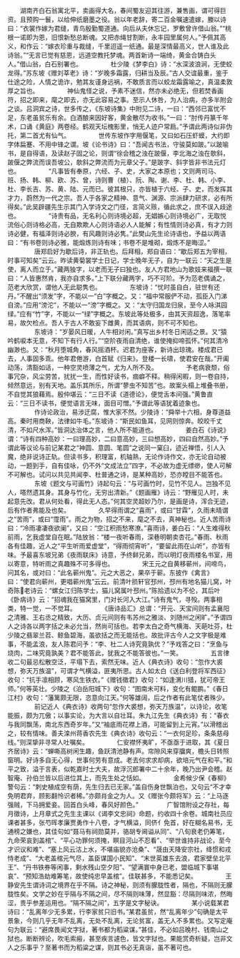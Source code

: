 <!-- { "loadSidebar": true } -->
　　湖南齐白石翁寓北平，卖画得大名，春间蜀友迎其往游，兼售画，谓可得巨资。且预购一鬟，以给伸纸磨墨之役。翁以年老辞，寄二百金嘱速遣嫁，媵以诗曰：“衣裳作嫁为君缝，青鸟殷勤蜀道通。向后从夫休忘记，罗敷曾许借山翁。”“桃根一诺即为恩，旧恨新愁总断魂。又把赤绳甘割断，永丰园里属何人。”予佩其高义，和作云：“嫁衣珍重与裁缝，千里迢遥一纸通。最是深情最高义，世人谁及此诗翁。”“无言已觉有慈恩，远道空教托梦魂。两首新诗一端绮，黄金合铸白头人。”借山翁，白石别署也。
　　
　　杜少陵《梦李白》诗：“水深波浪涧，无使蛟龙得。”苏东坡《赠刘莘老》诗：“岁晚多霜露，归耕当及辰。”古人交谊最重，鉴于仕途之险，人情之诡诈，勉其友谨身远祸，不敢质言而以蛟龙霜露喻之，真温柔敦厚之旨也。
　　
　　神仙鬼怪之说，予素不迷信，然亦未必绝无，但若焚香画符，招之即来，麾之即去，亦无此容易之事。至示人休咎，为人治病，亦多半附会之谈。吕洞宾之诗，世多传之，《东坡诗集》中附见二诗，一曰：“西邻已富忧不足，东老虽贫乐有余。白酒酿来因好客，黄金散尽为收书。”一曰：“肘传丹篆千年术，口诵《黄庭》两卷经。鹤观天坛槐影里，悄无人迹户常扃。”予谓此两诗似非伪托，第二首尤有仙气。
　　
　　世传东坡作字用偃笔，又曰如石压虾蟆，大约即字体扁蹇、不用中锋之谓。坡《论书诗》曰：“吾闻古书法，守骏莫如跛。”以跛喻书，是自得语，及读赵子固之论，则谓“徐会稽之浊在跛偃，李北海之浊在欹斜，跛偃之弊流而误吾坡公，欹斜之弊流而为元章父子。”是跛字、斜字皆非书法元灯也。
　　
　　“凡事皆有奉原，六经、子、史，大家之本原也；文则两司马、班、扬、韩、柳、欧、苏、曾，诗则曹（植）、阮、陶、谢、李、杜、韩、小李、杜、李长吉、苏、黄、陆、元而已。彼其根只，亦皆植于六经、子、史，而发挥其才力，蔚然为一代之宗。吾人于各家之精神、意气、渊源、宗派肆力研求，必有所得矣。”此吴辟疆先生示其门入学诗文之门径，言简义赅，循此求之，庶不误入歧途也。
　　
　　“诗贵有品，无名利心则诗境必超，无娼嫉心则诗境必广，无取悦流俗心则诗格必高，无自欺欺人心则诗语必人人能解；有性情则诗必真，有才力则诗必健，有福泽则诗必腴，有风趣则诗必隽。”此樊山先生论诗语也，予益以两语曰：“有书卷则诗必雅，能煅炼则诗有味；书卷不是堆砌，煅炼不是晦涩。”
　　
　　唐郑启好为歇后诗，非正轨也。后拜相，郑自语曰：“歇后郑五为宰相，时事可知矣”云云。昨读黄菊裳学士日记，学士晚年无子，自为一联云：“天之生是使，离人而立于。”藏两独字，以老而无子曰独也。友人方君地山为歌妓来福撰一联曰：“人皆惠然肯，我亦自求多。”上下联分藏两字，巧不可阶。予为范老偶诵之，范老大欣赏，谓他人无此聪隽也。
　　
　　东坡诗：“忧时虽自白，驻世有还丹。”不醒出“须发”字，不能以一“白”字概之。又：“福中常服俨不动，孤臣入门涕自滂。”应用“滂沱”，不能以一“滂”字概之。又：“太守归国龙归泉，至今人咏淇园绿。”应有“竹”字，不能以一“绿”字概之。东坡此等处极多，由其天资超逸，落笔率易，故欠检点。吾人于古人不敢妄下雌黄，而其语病，则不可不知也。
　　
　　东坡诗：“岁晏风日暖，人牛相对闲。”真写出乡村冬日闲适之景。又“猿吟鹤唳本无意，不知下有行人行。”“空阶夜雨自清绝，谁使掩抑啼孤怀。”何其清冷幽渺也。又：“秋月堕城角，春风摇酒杯。迟君为座客，新诗出琼瑰。楼成君已去，人事固多乖。他年君倦游，白首赋《归来》。登楼一长啸，使君安在哉。”开阖动荡，清豁如话，一种空灵喷薄之气，尤为人所不及。
　　
　　予老病衰颓，俗事冗杂，风尘劳苦，扰扰一生，而性好读书，痼癖不释。稍得闲暇，则一卷自持，倾然意远，别有天地。盖乐其所乐，所谓“蓼虫不知苦”也。故案头榻上堆叠书册，不自觉其狼藉焉。殷仲堪云：“三日不读《道德论》，便觉舌本间强。”黄鲁直云：“三日不读书，便觉语言无味，面目可憎。”予谓此等语犹着迹象也。
　　
　　作诗论政治，易涉迂腐，惟大家不然。少陵诗：“舜举十六相，身尊道益高。秦时用商鞅，法律如牛毛。”东坡诗：“斯民如鱼耳，见网则惊奔。皎皎千丈清，不如尺水浑。”皆洞达治体之言，他人所不能道也。
　　
　　姜白石《诗说》谓：“诗有四种高妙：一曰理高妙，二曰意高妙，三曰想高妙，四曰自然高妙。”予谓此等议论与前记某君之“神圆、意圆、笔圆”之说同一窠臼，迹近禅悟，引人入魔，绝非说诗正轨。但读书多，积理富，机轴熟，无论作诗作文，亦无论自动被动，一题到手，自有佳咏，仍不外“文成法立”四字，不必故为虚无缥缈，使人可解不可解也。试问以共见共闻李、杜普通之诗，是某种高妙，恐亦瞠目不能答也。
　　
　　东坡《题文与可画竹》诗起句云：“与可画竹时，见竹不见人。岂独不见人，嗒然遗其身。其身与竹化，无穷出清新。”《题画雁》诗云：“野雁见人时，未起意先改。君从何处看，得此无人态。”何其空灵超妙乃尔，是画是诗，浑合无迹，后有作者弗能及也矣。
　　
　　久早得雨谓之“喜雨”，或曰“甘霖”，久雨未晴谓之“苦雨”，或曰“霪雨”。雨之为物，招之不来，麾之不去，真神秘也。近人苦雨诗曰：“冷雨凄凄夜欲阑”，又曰：“空江积雨愁寒潦。”喜雨诗，姜白石：“人生难得秋前雨，乞我虚堂自在眠。”陆放翁：“楼一夜听春雨，深巷明朝卖杏花。”春雨、秋雨各有佳趣，近人之“平生听雨爱虚堂”，“得雨彻宵听”，“要留此雨在山听”，亦皆有味。予最喜东坡兄弟《夜雨联床》诗意，予终鲜兄弟，而以明灯夜雨楼名书室，用以寄意，特听雨之真趣殊不可多得也。
　　
　　宋王元之自黄移蕲州，间啼鸟，问其名，或对曰：“此名蕲州鬼”。元之大恶之，果卒于蕲。东披作《禽言》曰：“使君向蕲州，更唱蕲州鬼”云云。前清叶损轩官邳州，邳州有地名猫儿窝，叶奇陈老诗云：“螺女江归陈学士，猫儿窝属叶邳州。”陈拾遗以为不伦，其后叶《卧病诗》云：“招魂我在猫窝里，门对长河入大江。”诗有鬼气，寻殁。两事相类，特一觉，一不觉耳。
　　
　　《唐诗品汇》总谓：“开元、天宝间则有孟襄阳之清雅、王右丞之精致，大历、贞元间则有韦苏州之雅淡、刘随州之闲旷。”予谓四人之诗各以两字括之未必允当，然尚可括也。若李太白之奇气横海、天葩吐芬，杜少陵之翡翠兰苕、鲸鱼碧海，虽欲括之而无能括也。故批评古今人之文字极是难事，不能孟浪，友人陈君问予：“李、杜二人诗究竟孰优？”予戏答之曰：“烹鱼与烧肉，二味究竟孰美？君不能答此，犹我之不能答彼也。”一笑。
　　
　　五言律收二句最忌松散空泛，平塌下去，索然无味。近人《典衣诗》收句：“忽作大裘想，弥天万族温”，可谓才气横溢，匪夷所思。古人如太白《送白利登将军西征》收句：“抗手凛相顾，寒风生铁衣。”《赠钱徵君》收句：“如逢渭川猎，犹可帝王师。”何等英壮。少陵之《泊岳阳城下》收句：“图南未可料，变化有鲲鹏。”《春日江村》收句：“藩篱颇无限，恣意向江天。”何等雄阔，后之作者有此笔仗者殊少。
　　
　　前记近人《典衣诗》收两句“忽作大裘想，弥天万族温”，以诗论，收笔能振，颇为兀傲；以事实论，为大言以自壮耳。朱九江先生《典衣诗》有：“春衣与我同飘荡，南北东西奇岁年。”又“袖底雨花襟上酒，可能留到上元宵。”以滑稽出之，较有情味。善夫滦州蒋香农先生《典衣诗》收句云：“一衣何足珍，条条慈母线。”则深挚非寻常人吐嘱矣。
　　
　　仁安襟怀夷旷，不亟亟于进取，其《夏日齐居诗》云：“蝉嘶高树闲生趣，鱼跃清池静有声。帘隙风来穿牖爽，檐头日转照窗明。好诗多自无心得，世事何劳有意成。老去何求求却病，欲培元气在和平。”和平之致，溢于言表，似乾嘉时士大夫，故浮沉郎署中二十余年，晚乃出尹会稽。赵智庵、孙伯兰皆以后进位其上，而先生处之恬如。
　　
　　金希候少保《春柳》警句云：“刺史植成空有荫，先生归去已无家。”盖自伤身世飘泊也，又句云“不才幸免明君弃，顾影翻怜识者稀。”亦颇肖金之为人。又《赠张今颇将军》云：“上马逐强贼，下马拥爱妾。回首白头峰，春风好颜色。”
　　
　　广智馆附设之存社，每月徵诗，上月章式之先生主课以《谒李文忠祠》命题，约收四十余卷。城南社员应课者甚多，张芍晖孝廉贾勇作十八卷，才气横溢，同侪亻免首，好在糊名易书，无通榜之嫌也，其佳句如“聂马有祠勋莫并，骆胡专阃谥从同”、“八旬衰老仍筹笔，九命荣哀到盖棺”、“平心功罪何须掩，瞑目河山不忍看”、“举世谁持非战论，至今才识议和难”、“塞上风云沽上水，不堪庙貌亦沧桑”、“晟由天降安宗社，绛惯和戎恃老成”、“大老盖棺元气尽，盖臣谋国小民知”、“末世英雄东去浪，君家壁垒北平王”、“丹书铁券等闲事，剩水残山空夕阳”、“望满寰中身已老，盟临城下事堪哀”、“预知浩劫难筹笔，故使纯忠早盖棺”。佳联甚多，不能悉记矣。
　　
　　王静安先生谓诗词之境界在乎不隔。诗之神秘，则须有朦胧性者，隔也，不隔则无朦胧性矣。文学之妙在乎隔与不隔之间，尽不隔则味薄，然显豁：尽隔则味浓，然晦涩，贵乎参差运用也。“隔不隔之间”，五字是文字秘诀。
　　
　　某小说载某君诗曰：“乱离年少无多累，行李家贫只旧书。”某君虽贫，然“乱离年少”句确是太平景象，今则几乎无年不乱离，无处不乱离，无论贫富，盖无人不多累也。又写定庵句为联云：“避席畏闻文字狱，著书都为稻粱谋。”甚佳，不必如吕晚村、钱南山之狱也。断断辨论，吹毛索瘢，甚至疾言遽色，皆文字狱也。果能赏奇析疑，岂非文人之乐事乎？至著书而为稻粱之谋，则其书必无真诣，虽不著可也。
　　
